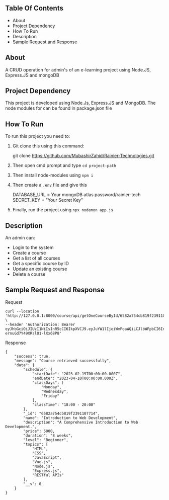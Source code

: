 

## Table Of Contents


 

 - About   
 - Project Dependency  
 - How To Run  
 - Description   
 - Sample Request and Response


 
 

## About

 A CRUD operation for admin's of an e-learning project  using Node.JS, Express.JS and mongoDB
 

## Project Dependency

 This project is developed using Node.Js, Express.JS and MongoDB. The node modules for can be found in package.json file
 

 

## How To Run

 
To run this project you need to:
1. Git clone this using this command:
	

    git clone https://github.com/MubashirZahid/Rainier-Technologies.git

 
2. Then open cmd prompt and type  `cd project-path`
3. Then install node-modules using `npm i`
4. Then create a `.env`  file and give this

	

    DATABASE_URL = Your mongoDB atlas password/rainier-tech
	SECRET_KEY = "Your Secret Key"
	
6. Finally, run the project using `npx nodemon app.js` 
	
 

## Description

An admin can:

 - Login to the system 
 - Create a course
 -  Get a list of all courses 
 - Get a specific course by ID 
 - Update an existing course 
 - Delete a course

## Sample Request and Response

Request

    curl --location 'http://127.0.0.1:8000/course/api/getOneCourseById/6582a754cb819f2391107714' \
    --header 'Authorization: Bearer eyJhbGciOiJIUzI1NiIsInR5cCI6IkpXVCJ9.eyJuYW1lIjoiWmFoaWQiLCJlbWFpbCI6InphaGlkQGdtYWlsLmNvbSIsInJvbGUiOjEsIl9fdiI6MCwiaWF0IjoxNzAzMTY0MTcwLCJleHAiOjE3MDMxNjc3NzB9.fYa782AXV05ZE4Ms9T-ernuGd7Y49XRslO1-lXx68P8'

Response

    {
        "success": true,
        "message": "Course retrieved successfully",
        "data": {
            "schedule": {
                "startDate": "2023-02-15T00:00:00.000Z",
                "endDate": "2023-04-10T00:00:00.000Z",
                "classDays": [
                    "Monday",
                    "Wednesday",
                    "Friday"
                ],
                "classTime": "18:00 - 20:00"
            },
            "_id": "6582a754cb819f2391107714",
            "name": "Introduction to Web Development",
            "description": "A Comprehensive Introduction to Web Development.",
            "price": 5000,
            "duration": "8 weeks",
            "level": "Beginner",
            "topics": [
                "HTML",
                "CSS",
                "JavaScript",
                "Vue.js",
                "Node.js",
                "Express.js",
                "RESTful APIs"
            ],
            "__v": 0
        }
    }
